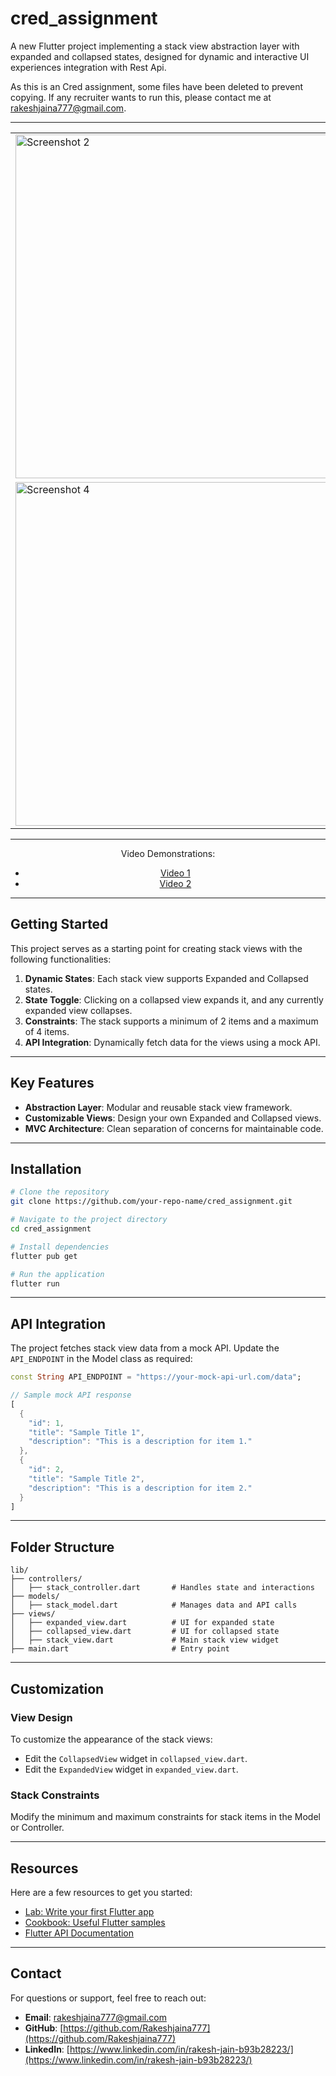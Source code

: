 # cred_assignment

A new Flutter project implementing a stack view abstraction layer with expanded and collapsed states, designed for dynamic and interactive UI experiences integration with Rest Api.

As this is an  Cred assignment, some files have been deleted to prevent copying. If any recruiter wants to run this, please contact me at rakeshjaina777@gmail.com.


---

<div align="center">
  <table>
    <tr>
      <td><img src="https://github.com/user-attachments/assets/c7b6acc8-ca82-483b-9452-60fd3998e8cb" alt="Screenshot 2" height="550"></td>
      <td><img src="https://github.com/user-attachments/assets/407e49a4-7064-43a9-8838-a07a1488db71" alt="Screenshot 1" height="550"></td>
      <td><img src="https://github.com/user-attachments/assets/881408ce-8b4a-45df-a41e-dfb948277971" alt="Screenshot 3" height="550"></td>
    </tr>
    <tr>
      <td><img src="https://github.com/user-attachments/assets/75a912a9-b2f2-42a7-bfd8-8592d13d4f15" alt="Screenshot 4" height="550"></td>
      <td><img src="https://github.com/user-attachments/assets/f54afaf3-517c-429f-8342-d6dcb6d17e7a" alt="Screenshot 5" height="550"></td>
    </tr>
  </table>
</div>

---

<div align="center">
  <p>Video Demonstrations:</p>
  <ul>
    <li><a href="https://drive.google.com/file/d/12TVWfULVjPb_m7szB0CiW2xMaXBYjTIl/view?usp=drive_link">Video 1</a></li>
    <li><a href="https://drive.google.com/file/d/14bCXbKTFHRZBBa4VXUYrcGPIa2Xeh38A/view?usp=drive_link">Video 2</a></li>
  </ul>
</div>

---

## Getting Started

This project serves as a starting point for creating stack views with the following functionalities:

1. **Dynamic States**: Each stack view supports Expanded and Collapsed states.
2. **State Toggle**: Clicking on a collapsed view expands it, and any currently expanded view collapses.
3. **Constraints**: The stack supports a minimum of 2 items and a maximum of 4 items.
4. **API Integration**: Dynamically fetch data for the views using a mock API.

---

## Key Features

- **Abstraction Layer**: Modular and reusable stack view framework.
- **Customizable Views**: Design your own Expanded and Collapsed views.
- **MVC Architecture**: Clean separation of concerns for maintainable code.

---

## Installation

```bash
# Clone the repository
git clone https://github.com/your-repo-name/cred_assignment.git

# Navigate to the project directory
cd cred_assignment

# Install dependencies
flutter pub get

# Run the application
flutter run
```

---

## API Integration

The project fetches stack view data from a mock API. Update the `API_ENDPOINT` in the Model class as required:

```dart
const String API_ENDPOINT = "https://your-mock-api-url.com/data";

// Sample mock API response
[
  {
    "id": 1,
    "title": "Sample Title 1",
    "description": "This is a description for item 1."
  },
  {
    "id": 2,
    "title": "Sample Title 2",
    "description": "This is a description for item 2."
  }
]
```

---

## Folder Structure

```plaintext
lib/
├── controllers/
│   ├── stack_controller.dart       # Handles state and interactions
├── models/
│   ├── stack_model.dart            # Manages data and API calls
├── views/
│   ├── expanded_view.dart          # UI for expanded state
│   ├── collapsed_view.dart         # UI for collapsed state
│   ├── stack_view.dart             # Main stack view widget
├── main.dart                       # Entry point
```

---

## Customization

### View Design

To customize the appearance of the stack views:

- Edit the `CollapsedView` widget in `collapsed_view.dart`.
- Edit the `ExpandedView` widget in `expanded_view.dart`.

### Stack Constraints

Modify the minimum and maximum constraints for stack items in the Model or Controller.

---

## Resources

Here are a few resources to get you started:

- [Lab: Write your first Flutter app](https://flutter.dev/docs/get-started/codelab)
- [Cookbook: Useful Flutter samples](https://flutter.dev/docs/cookbook)
- [Flutter API Documentation](https://api.flutter.dev/)

---

## Contact

For questions or support, feel free to reach out:

- **Email**: [rakeshjaina777@gmail.com](mailto:rakeshjaina777@gmail.com)
- **GitHub**: [https://github.com/Rakeshjaina777](https://github.com/Rakeshjaina777)
- **LinkedIn**: [https://www.linkedin.com/in/rakesh-jain-b93b28223/](https://www.linkedin.com/in/rakesh-jain-b93b28223/)

